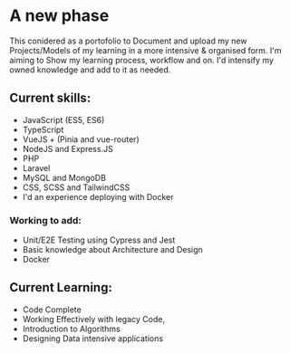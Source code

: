 # A new phase

This conidered as a portofolio to Document and upload my new Projects/Models of my learning in a more intensive & organised form. I'm aiming to Show my learning process, workflow and on. I'd intensify my owned knowledge and add to it as needed.

## Current skills:
- JavaScript (ES5, ES6)
- TypeScript
- VueJS + (Pinia and vue-router)
- NodeJS and Express.JS
- PHP
- Laravel
- MySQL and MongoDB
- CSS, SCSS and TailwindCSS
- I'd an experience deploying with Docker
### Working to add:

- Unit/E2E Testing using Cypress and Jest
- Basic knowledge about Architecture and Design
- Docker

## Current Learning:
- Code Complete
- Working Effectively with legacy Code,
- Introduction to Algorithms
- Designing Data intensive applications
